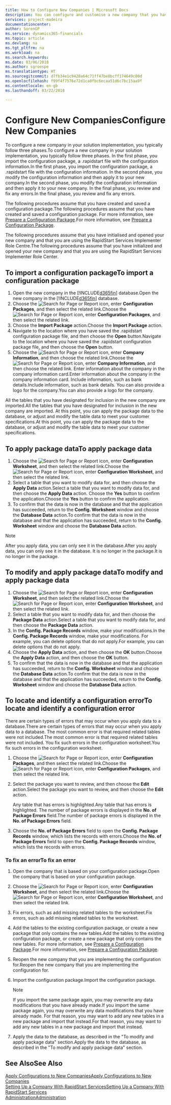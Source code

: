 ```yaml
---
title: How to Configure New Companies | Microsoft Docs
description: You can configure and customise a new company that you have created. To fine tune your implementation, you proceed in three phases to complete your configuration.
services: project-madeira
documentationcenter: 
author: SorenGP
ms.service: dynamics365-financials
ms.topic: article
ms.devlang: na
ms.tgt_pltfrm: na
ms.workload: na
ms.search.keywords: 
ms.date: 03/06/2018
ms.author: sgroespe
ms.translationtype: HT
ms.sourcegitcommit: d7fb34e1c9428a64c71ff47be8bcff174649c00d
ms.openlocfilehash: f99f4f7576e72d1ca0fbc6ecaa51d6c7bc15aa9f
ms.contentlocale: en-gb
ms.lasthandoff: 03/22/2018

---
```

# <a name="configure-new-companies"></a><span data-ttu-id="2a6c8-104">Configure New Companies</span><span class="sxs-lookup"><span data-stu-id="2a6c8-104">Configure New Companies</span></span>
<span data-ttu-id="2a6c8-105">To configure a new company in your solution implementation, you typically follow three phases.</span><span class="sxs-lookup"><span data-stu-id="2a6c8-105">To configure a new company in your solution implementation, you typically follow three phases.</span></span> <span data-ttu-id="2a6c8-106">In the first phase, you import the configuration package, a .rapidstart file with the configuration information.</span><span class="sxs-lookup"><span data-stu-id="2a6c8-106">In the first phase, you import the configuration package, a .rapidstart file with the configuration information.</span></span> <span data-ttu-id="2a6c8-107">In the second phase, you modify the configuration information and then apply it to your new company.</span><span class="sxs-lookup"><span data-stu-id="2a6c8-107">In the second phase, you modify the configuration information and then apply it to your new company.</span></span> <span data-ttu-id="2a6c8-108">In the final phase, you review and fix any errors.</span><span class="sxs-lookup"><span data-stu-id="2a6c8-108">In the final phase, you review and fix any errors.</span></span>  

<span data-ttu-id="2a6c8-109">The following procedures assume that you have created and saved a configuration package.</span><span class="sxs-lookup"><span data-stu-id="2a6c8-109">The following procedures assume that you have created and saved a configuration package.</span></span> <span data-ttu-id="2a6c8-110">For more information, see [Prepare a Configuration Package](admin-how-to-prepare-a-configuration-package.md).</span><span class="sxs-lookup"><span data-stu-id="2a6c8-110">For more information, see [Prepare a Configuration Package](admin-how-to-prepare-a-configuration-package.md).</span></span>  

<span data-ttu-id="2a6c8-111">The following procedures assume that you have initialised and opened your new company and that you are using the RapidStart Services Implementer Role Centre.</span><span class="sxs-lookup"><span data-stu-id="2a6c8-111">The following procedures assume that you have initialized and opened your new company and that you are using the RapidStart Services Implementer Role Center.</span></span>

## <a name="to-import-a-configuration-package"></a><span data-ttu-id="2a6c8-112">To import a configuration package</span><span class="sxs-lookup"><span data-stu-id="2a6c8-112">To import a configuration package</span></span>  
1. <span data-ttu-id="2a6c8-113">Open the new company in the [!INCLUDE[d365fin](includes/d365fin_md.md)] database.</span><span class="sxs-lookup"><span data-stu-id="2a6c8-113">Open the new company in the [!INCLUDE[d365fin](includes/d365fin_md.md)] database.</span></span>  
2. <span data-ttu-id="2a6c8-114">Choose the ![Search for Page or Report](media/ui-search/search_small.png "Search for Page or Report icon") icon, enter **Configuration Packages**, and then select the related link.</span><span class="sxs-lookup"><span data-stu-id="2a6c8-114">Choose the ![Search for Page or Report](media/ui-search/search_small.png "Search for Page or Report icon") icon, enter **Configuration Packages**, and then select the related link.</span></span>  
3. <span data-ttu-id="2a6c8-115">Choose the **Import Package** action.</span><span class="sxs-lookup"><span data-stu-id="2a6c8-115">Choose the **Import Package** action.</span></span>  
4. <span data-ttu-id="2a6c8-116">Navigate to the location where you have saved the .rapidstart configuration package file, and then choose the **Open** button.</span><span class="sxs-lookup"><span data-stu-id="2a6c8-116">Navigate to the location where you have saved the .rapidstart configuration package file, and then choose the **Open** button.</span></span>  
5. <span data-ttu-id="2a6c8-117">Choose the ![Search for Page or Report](media/ui-search/search_small.png "Search for Page or Report icon") icon, enter **Company Information**, and then choose the related link.</span><span class="sxs-lookup"><span data-stu-id="2a6c8-117">Choose the ![Search for Page or Report](media/ui-search/search_small.png "Search for Page or Report icon") icon, enter **Company Information**, and then choose the related link.</span></span> <span data-ttu-id="2a6c8-118">Enter information about the company in the company information card.</span><span class="sxs-lookup"><span data-stu-id="2a6c8-118">Enter information about the company in the company information card.</span></span> <span data-ttu-id="2a6c8-119">Include information, such as bank details.</span><span class="sxs-lookup"><span data-stu-id="2a6c8-119">Include information, such as bank details.</span></span> <span data-ttu-id="2a6c8-120">You can also provide a logo for the company.</span><span class="sxs-lookup"><span data-stu-id="2a6c8-120">You can also provide a logo for the company.</span></span>  

<span data-ttu-id="2a6c8-121">All the tables that you have designated for inclusion in the new company are imported.</span><span class="sxs-lookup"><span data-stu-id="2a6c8-121">All the tables that you have designated for inclusion in the new company are imported.</span></span> <span data-ttu-id="2a6c8-122">At this point, you can apply the package data to the database, or adjust and modify the table data to meet your customer specifications.</span><span class="sxs-lookup"><span data-stu-id="2a6c8-122">At this point, you can apply the package data to the database, or adjust and modify the table data to meet your customer specifications.</span></span>  

## <a name="to-apply-package-data"></a><span data-ttu-id="2a6c8-123">To apply package data</span><span class="sxs-lookup"><span data-stu-id="2a6c8-123">To apply package data</span></span>  
1. <span data-ttu-id="2a6c8-124">Choose the ![Search for Page or Report](media/ui-search/search_small.png "Search for Page or Report icon") icon, enter **Configuration Worksheet**, and then select the related link.</span><span class="sxs-lookup"><span data-stu-id="2a6c8-124">Choose the ![Search for Page or Report](media/ui-search/search_small.png "Search for Page or Report icon") icon, enter **Configuration Worksheet**, and then select the related link.</span></span>  
2. <span data-ttu-id="2a6c8-125">Select a table that you want to modify data for, and then choose the **Apply Data** action.</span><span class="sxs-lookup"><span data-stu-id="2a6c8-125">Select a table that you want to modify data for, and then choose the **Apply Data** action.</span></span> <span data-ttu-id="2a6c8-126">Choose the **Yes** button to confirm the application.</span><span class="sxs-lookup"><span data-stu-id="2a6c8-126">Choose the **Yes** button to confirm the application.</span></span>
3. <span data-ttu-id="2a6c8-127">To confirm that the data is now in the database and that the application has succeeded, return to the **Config. Worksheet** window and choose the **Database Data** action.</span><span class="sxs-lookup"><span data-stu-id="2a6c8-127">To confirm that the data is now in the database and that the application has succeeded, return to the **Config. Worksheet** window and choose the **Database Data** action.</span></span>  

> [!NOTE]  
>  <span data-ttu-id="2a6c8-128">After you apply data, you can only see it in the database.</span><span class="sxs-lookup"><span data-stu-id="2a6c8-128">After you apply data, you can only see it in the database.</span></span> <span data-ttu-id="2a6c8-129">It is no longer in the package.</span><span class="sxs-lookup"><span data-stu-id="2a6c8-129">It is no longer in the package.</span></span>  

## <a name="to-modify-and-apply-package-data"></a><span data-ttu-id="2a6c8-130">To modify and apply package data</span><span class="sxs-lookup"><span data-stu-id="2a6c8-130">To modify and apply package data</span></span>  
1. <span data-ttu-id="2a6c8-131">Choose the ![Search for Page or Report](media/ui-search/search_small.png "Search for Page or Report icon") icon, enter **Configuration Worksheet**, and then select the related link.</span><span class="sxs-lookup"><span data-stu-id="2a6c8-131">Choose the ![Search for Page or Report](media/ui-search/search_small.png "Search for Page or Report icon") icon, enter **Configuration Worksheet**, and then select the related link.</span></span>  
2. <span data-ttu-id="2a6c8-132">Select a table that you want to modify data for, and then choose the **Package Data** action.</span><span class="sxs-lookup"><span data-stu-id="2a6c8-132">Select a table that you want to modify data for, and then choose the **Package Data** action.</span></span>  
3. <span data-ttu-id="2a6c8-133">In the **Config. Package Records** window, make your modifications.</span><span class="sxs-lookup"><span data-stu-id="2a6c8-133">In the **Config. Package Records** window, make your modifications.</span></span> <span data-ttu-id="2a6c8-134">For example, you can delete options that do not apply.</span><span class="sxs-lookup"><span data-stu-id="2a6c8-134">For example, you can delete options that do not apply.</span></span>  
4. <span data-ttu-id="2a6c8-135">Choose the **Apply Data** action, and then choose the **OK** button.</span><span class="sxs-lookup"><span data-stu-id="2a6c8-135">Choose the **Apply Data** action, and then choose the **OK** button.</span></span>  
5. <span data-ttu-id="2a6c8-136">To confirm that the data is now in the database and that the application has succeeded, return to the **Config. Worksheet** window and choose the **Database Data** action.</span><span class="sxs-lookup"><span data-stu-id="2a6c8-136">To confirm that the data is now in the database and that the application has succeeded, return to the **Config. Worksheet** window and choose the **Database Data** action.</span></span>  

## <a name="to-locate-and-identify-a-configuration-error"></a><span data-ttu-id="2a6c8-137">To locate and identify a configuration error</span><span class="sxs-lookup"><span data-stu-id="2a6c8-137">To locate and identify a configuration error</span></span>  
<span data-ttu-id="2a6c8-138">There are certain types of errors that may occur when you apply data to a database.</span><span class="sxs-lookup"><span data-stu-id="2a6c8-138">There are certain types of errors that may occur when you apply data to a database.</span></span> <span data-ttu-id="2a6c8-139">The most common error is that required related tables were not included.</span><span class="sxs-lookup"><span data-stu-id="2a6c8-139">The most common error is that required related tables were not included.</span></span> <span data-ttu-id="2a6c8-140">You fix such errors in the configuration worksheet.</span><span class="sxs-lookup"><span data-stu-id="2a6c8-140">You fix such errors in the configuration worksheet.</span></span>

1. <span data-ttu-id="2a6c8-141">Choose the ![Search for Page or Report](media/ui-search/search_small.png "Search for Page or Report icon") icon, enter **Configuration Packages**, and then select the related link.</span><span class="sxs-lookup"><span data-stu-id="2a6c8-141">Choose the ![Search for Page or Report](media/ui-search/search_small.png "Search for Page or Report icon") icon, enter **Configuration Packages**, and then select the related link.</span></span>  
2. <span data-ttu-id="2a6c8-142">Select the package you want to review, and then choose the **Edit** action.</span><span class="sxs-lookup"><span data-stu-id="2a6c8-142">Select the package you want to review, and then choose the **Edit** action.</span></span>  

    <span data-ttu-id="2a6c8-143">Any table that has errors is highlighted.</span><span class="sxs-lookup"><span data-stu-id="2a6c8-143">Any table that has errors is highlighted.</span></span> <span data-ttu-id="2a6c8-144">The number of package errors is displayed in the **No. of Package Errors** field.</span><span class="sxs-lookup"><span data-stu-id="2a6c8-144">The number of package errors is displayed in the **No. of Package Errors** field.</span></span>  

3. <span data-ttu-id="2a6c8-145">Choose the **No. of Package Errors** field to open the **Config. Package Records** window, which lists the records with errors.</span><span class="sxs-lookup"><span data-stu-id="2a6c8-145">Choose the **No. of Package Errors** field to open the **Config. Package Records** window, which lists the records with errors.</span></span>  

### <a name="to-fix-an-error"></a><span data-ttu-id="2a6c8-146">To fix an error</span><span class="sxs-lookup"><span data-stu-id="2a6c8-146">To fix an error</span></span>  
1. <span data-ttu-id="2a6c8-147">Open the company that is based on your configuration package.</span><span class="sxs-lookup"><span data-stu-id="2a6c8-147">Open the company that is based on your configuration package.</span></span>  
2. <span data-ttu-id="2a6c8-148">Choose the ![Search for Page or Report](media/ui-search/search_small.png "Search for Page or Report icon") icon, enter **Configuration Worksheet**, and then select the related link.</span><span class="sxs-lookup"><span data-stu-id="2a6c8-148">Choose the ![Search for Page or Report](media/ui-search/search_small.png "Search for Page or Report icon") icon, enter **Configuration Worksheet**, and then select the related link.</span></span>  
3. <span data-ttu-id="2a6c8-149">Fix errors, such as add missing related tables to the worksheet.</span><span class="sxs-lookup"><span data-stu-id="2a6c8-149">Fix errors, such as add missing related tables to the worksheet.</span></span>  
4. <span data-ttu-id="2a6c8-150">Add the tables to the existing configuration package, or create a new package that only contains the new tables.</span><span class="sxs-lookup"><span data-stu-id="2a6c8-150">Add the tables to the existing configuration package, or create a new package that only contains the new tables.</span></span> <span data-ttu-id="2a6c8-151">For more information, see [Prepare a Configuration Package](admin-how-to-prepare-a-configuration-package.md).</span><span class="sxs-lookup"><span data-stu-id="2a6c8-151">For more information, see [Prepare a Configuration Package](admin-how-to-prepare-a-configuration-package.md).</span></span>  
5. <span data-ttu-id="2a6c8-152">Reopen the new company that you are implementing the configuration for.</span><span class="sxs-lookup"><span data-stu-id="2a6c8-152">Reopen the new company that you are implementing the configuration for.</span></span>  
6. <span data-ttu-id="2a6c8-153">Import the configuration package.</span><span class="sxs-lookup"><span data-stu-id="2a6c8-153">Import the configuration package.</span></span>  

    > [!NOTE]  
    >  <span data-ttu-id="2a6c8-154">If you import the same package again, you may overwrite any data modifications that you have already made.</span><span class="sxs-lookup"><span data-stu-id="2a6c8-154">If you import the same package again, you may overwrite any data modifications that you have already made.</span></span> <span data-ttu-id="2a6c8-155">For that reason, you may want to add any new tables in a new package and import that instead.</span><span class="sxs-lookup"><span data-stu-id="2a6c8-155">For that reason, you may want to add any new tables in a new package and import that instead.</span></span>  

7. <span data-ttu-id="2a6c8-156">Apply the data to the database, as described in the "To modify and apply package data" section.</span><span class="sxs-lookup"><span data-stu-id="2a6c8-156">Apply the data to the database, as described in the "To modify and apply package data" section.</span></span>

## <a name="see-also"></a><span data-ttu-id="2a6c8-157">See Also</span><span class="sxs-lookup"><span data-stu-id="2a6c8-157">See Also</span></span>  
[<span data-ttu-id="2a6c8-158">Apply Configurations to New Companies</span><span class="sxs-lookup"><span data-stu-id="2a6c8-158">Apply Configurations to New Companies</span></span>](admin-apply-configuration-to-new-companies.md)  
[<span data-ttu-id="2a6c8-159">Setting Up a Company With RapidStart Services</span><span class="sxs-lookup"><span data-stu-id="2a6c8-159">Setting Up a Company With RapidStart Services</span></span>](admin-set-up-a-company-with-rapidstart.md)  
[<span data-ttu-id="2a6c8-160">Administration</span><span class="sxs-lookup"><span data-stu-id="2a6c8-160">Administration</span></span>](admin-setup-and-administration.md)

